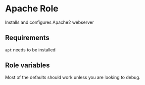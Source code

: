 # Apache Role

Installs and configures Apache2 webserver

## Requirements

`apt` needs to be installed

## Role variables

Most of the defaults should work unless you are looking to debug.
